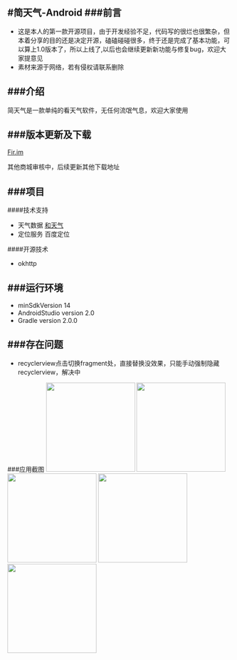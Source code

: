 #简天气-Android
###前言
--
* 这是本人的第一款开源项目，由于开发经验不足，代码写的很烂也很繁杂，但本着分享的目的还是决定开源，磕磕碰碰很多，终于还是完成了基本功能，可以算上1.0版本了，所以上线了,以后也会继续更新新功能与修复bug，欢迎大家提意见
* 素材来源于网络，若有侵权请联系删除


###介绍
--
简天气是一款单纯的看天气软件，无任何流氓气息，欢迎大家使用



###版本更新及下载
--
[Fir.im](http://fir.im/mv1u)

其他商城审核中，后续更新其他下载地址

###项目
--
####技术支持
* 天气数据 [和天气](http://www.heweather.com)
* 定位服务 百度定位

####开源技术
* okhttp

###运行环境
--
* minSdkVersion 14
* AndroidStudio version 2.0
* Gradle version 2.0.0

###存在问题
--
* recyclerview点击切换fragment处，直接替换没效果，只能手动强制隐藏recyclerview，解决中

###应用截图
<img src="http://chuantu.biz/t3/23/1461650613x3738746583.jpg" width="200"/> 
<img src="http://chuantu.biz/t3/23/1461649288x3738746583.png" width="200"/>
<img src="http://chuantu.biz/t3/23/1461649677x3738746571.png" width="200"/>
<img src="http://chuantu.biz/t3/23/1461649699x3738746571.png" width="200"/>
<img src="http://chuantu.biz/t3/23/1461649718x3738746571.png" width="200"/>
